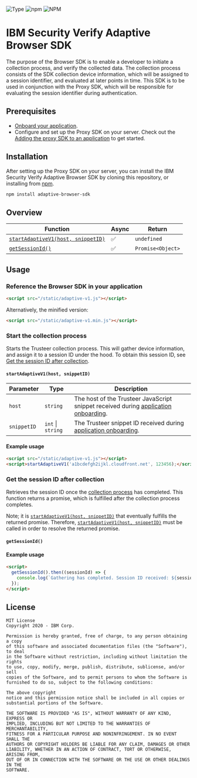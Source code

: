 ![Type](https://img.shields.io/badge/Type-JavaScript-blue.svg)
![npm](https://img.shields.io/npm/v/adaptive-browser-sdk.svg?style=plastic)
![NPM](https://img.shields.io/npm/l/adaptive-browser-sdk.svg?colorB=blue&style=plastic)

# IBM Security Verify Adaptive Browser SDK

The purpose of the Browser SDK is to enable a developer to initiate a collection process, and verify the collected data. The collection process consists of the SDK collection device information, which will be assigned to a session identifier, and evaluated at later points in time. This SDK is to be used in conjunction with the Proxy SDK, which will be responsible for evaluating the session identifier during authentication.

## Prerequisites
- [Onboard your application](https://docs.verify.ibm.com/verify/docs/on-boarding-a-native-application).
- Configure and set up the Proxy SDK on your server. Check out the [Adding the proxy SDK to an application](https://docs.verify.ibm.com/verify/docs/developing-a-native-web-application#add-the-proxy-sdk-to-the-application) to get started.

##  Installation
After setting up the Proxy SDK on your server, you can install the IBM Security Verify Adaptive Browser SDK by cloning this repository, or installing from [npm](https://www.npmjs.com/package/@ibm-verify/adaptive-browser).

```bash
npm install adaptive-browser-sdk
```

## Overview

| Function | Async | Return |
|----------------|-------|--------|
| [`startAdaptiveV1(host, snippetID)`](#start-the-collection-process) | ✅ | `undefined`
| [`getSessionId()`](#get-the-session-id-after-collection) | ✅ | `Promise<Object>`

## Usage

### Reference the Browser SDK in your application

```html
<script src="/static/adaptive-v1.js"></script>
```

Alternatively, the minified version:
```html
<script src="/static/adaptive-v1.min.js"></script>
```

### Start the collection process

Starts the Trusteer collection process. This will gather device information, and assign it to a session ID under the hood. To obtain this session ID, see [Get the session ID after collection](#get-the-session-id-after-collection).

#### `startAdaptiveV1(host, snippetID)`

| Parameter   | Type     | Description |
|-------------|----------|-------------|
| `host`      | `string` | The host of the Trusteer JavaScript snippet received during [application onboarding](https://pages.github.ibm.com/ibm-security/iam-docs/adaptive/native-applications/onboarding-a-native-app/onboarding-native-apps-using-adaptive-access).
| `snippetID` | `int` \| `string` | The Trusteer snippet ID received during [application onboarding](https://pages.github.ibm.com/ibm-security/iam-docs/adaptive/native-applications/onboarding-a-native-app/onboarding-native-apps-using-adaptive-access).

#### Example usage

```html
<script src="/static/adaptive-v1.js"></script>
<script>startAdaptiveV1('a1bcdefgh2ijkl.cloudfront.net', 123456);</script>
```

### Get the session ID after collection

Retrieves the session ID once the [collection process](#start-the-collection-process) has completed. This function returns a promise, which is fulfilled after the collection process completes.

Note; it is [`startAdaptiveV1(host, snippetID)`](#start-the-collection-process) that eventually fulfills the returned promise. Therefore, [`startAdaptiveV1(host, snippetID)`](#start-the-collection-process) must be called in order to resolve the returned promise.

#### `getSessionId()`


#### Example usage

```html
<script>
  getSessionId().then((sessionId) => {
    console.log(`Gathering has completed. Session ID received: ${sessionId}`);
  });
</script>
```

## License

```
MIT License
Copyright 2020 - IBM Corp.

Permission is hereby granted, free of charge, to any person obtaining a copy
of this software and associated documentation files (the "Software"), to deal
in the Software without restriction, including without limitation the rights
to use, copy, modify, merge, publish, distribute, sublicense, and/or sell
copies of the Software, and to permit persons to whom the Software is
furnished to do so, subject to the following conditions:

The above copyright
notice and this permission notice shall be included in all copies or
substantial portions of the Software.

THE SOFTWARE IS PROVIDED "AS IS", WITHOUT WARRANTY OF ANY KIND, EXPRESS OR
IMPLIED, INCLUDING BUT NOT LIMITED TO THE WARRANTIES OF MERCHANTABILITY,
FITNESS FOR A PARTICULAR PURPOSE AND NONINFRINGEMENT. IN NO EVENT SHALL THE
AUTHORS OR COPYRIGHT HOLDERS BE LIABLE FOR ANY CLAIM, DAMAGES OR OTHER
LIABILITY, WHETHER IN AN ACTION OF CONTRACT, TORT OR OTHERWISE, ARISING FROM,
OUT OF OR IN CONNECTION WITH THE SOFTWARE OR THE USE OR OTHER DEALINGS IN THE
SOFTWARE.
```
